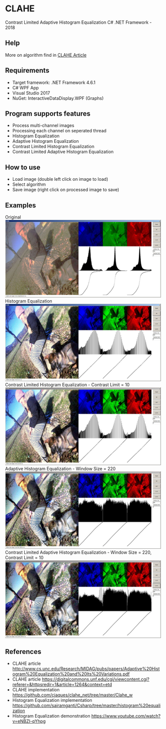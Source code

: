 # CLAHE

Contrast Limited Adaptive Histogram Equalization C# .NET Framework - 2018

Help
-----

More on algorithm find in [CLAHE Article](https://en.wikipedia.org/wiki/Adaptive_histogram_equalization#Contrast_Limited_AHE)

Requirements
-----
  - Target framework: .NET Framework 4.6.1
  - C# WPF App
  - Visual Studio 2017
  - NuGet: InteractiveDataDisplay.WPF (Graphs)

Program supports features
-----
  - Process multi-channel images
  - Processing each channel on seperated thread
  - Histogram Equalization
  - Adaptive Histogram Equalization
  - Contrast Limited Histogram Equalization
  - Contrast Limited Adaptive Histogram Equalization
   
How to use
-----
  - Load image (double left click on image to load)
  - Select algorithm
  - Save image (right click on processed image to save)
  
Examples
-----
Original
<img src="https://github.com/kruherson1337/CLAHE/blob/master/example_original.jpg?raw=true" alt="Original"/>
Histogram Equalization
<img src="https://github.com/kruherson1337/CLAHE/blob/master/example_HE.jpg?raw=true" alt="HE"/>
Contrast Limited Histogram Equalization - Contrast Limit = 10
<img src="https://github.com/kruherson1337/CLAHE/blob/master/example_CLHE.jpg?raw=true" alt="CLHE"/>
Adaptive Histogram Equalization - Window Size = 220
<img src="https://github.com/kruherson1337/CLAHE/blob/master/example_AHE.jpg?raw=true" alt="AHE"/>
Contrast Limited Adaptive Histogram Equalization - Window Size = 220, Contrast Limit = 10
<img src="https://github.com/kruherson1337/CLAHE/blob/master/example_CLAHE.jpg?raw=true" alt="CLAHE"/>

References
-----
  - CLAHE article http://www.cs.unc.edu/Research/MIDAG/pubs/papers/Adaptive%20Histogram%20Equalization%20and%20Its%20Variations.pdf  
  - CLAHE article https://digitalcommons.unf.edu/cgi/viewcontent.cgi?referer=&httpsredir=1&article=1264&context=etd
  - CLAHE implementation https://github.com/cjaques/clahe_net/tree/master/Clahe_w
  - Histogram Equalization implementation https://github.com/sairamganti/Csharp/tree/master/histogram%20equalization
  - Histogram Equalization demonstration https://www.youtube.com/watch?v=eNBZI-qYhpg
